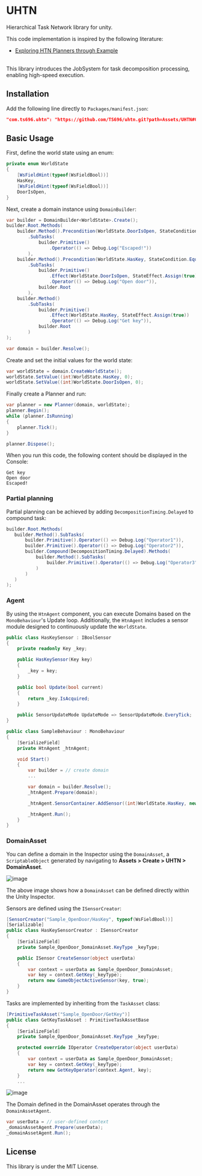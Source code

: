 # UHTN
Hierarchical Task Network library for unity.

This code implementation is inspired by the following literature:
- [Exploring HTN Planners through Example](http://www.gameaipro.com/GameAIPro/GameAIPro_Chapter12_Exploring_HTN_Planners_through_Example.pdf)

<br>
This library introduces the JobSystem for task decomposition processing, enabling high-speed execution.

## Installation
Add the following line directly to `Packages/manifest.json`:
```json
"com.ts696.uhtn": "https://github.com/TS696/uhtn.git?path=Assets/UHTN#0.1.0"
```

## Basic Usage
First, define the world state using an enum:
```csharp
private enum WorldState 
{
    [WsFieldHint(typeof(WsFieldBool))]
    HasKey,
    [WsFieldHint(typeof(WsFieldBool))]
    DoorIsOpen,
}
```
Next, create a domain instance using `DomainBuilder`:
```csharp
var builder = DomainBuilder<WorldState>.Create();
builder.Root.Methods(
    builder.Method().Precondition(WorldState.DoorIsOpen, StateCondition.Equal(true))
        .SubTasks(
            builder.Primitive()
                .Operator(() => Debug.Log("Escaped!"))
        ),
    builder.Method().Precondition(WorldState.HasKey, StateCondition.Equal(true))
        .SubTasks(
            builder.Primitive()
                .Effect(WorldState.DoorIsOpen, StateEffect.Assign(true))
                .Operator(() => Debug.Log("Open door")),
            builder.Root
        ),
    builder.Method()
        .SubTasks(
            builder.Primitive()
                .Effect(WorldState.HasKey, StateEffect.Assign(true))
                .Operator(() => Debug.Log("Get key")),
            builder.Root
        )
);

var domain = builder.Resolve();
```

Create and set the initial values for the world state:
```csharp
var worldState = domain.CreateWorldState();
worldState.SetValue((int)WorldState.HasKey, 0);
worldState.SetValue((int)WorldState.DoorIsOpen, 0);
```

Finally create a Planner and run:
```csharp
var planner = new Planner(domain, worldState);
planner.Begin();
while (planner.IsRunning)
{
    planner.Tick();
}

planner.Dispose();
```

When you run this code, the following content should be displayed in the Console:
```
Get key
Open door
Escaped!
```

### Partial planning
Partial planning can be achieved by adding `DecompositionTiming.Delayed` to compound task:
```csharp
builder.Root.Methods(
   builder.Method().SubTasks(
       builder.Primitive().Operator(() => Debug.Log("Operator1")),
       builder.Primitive().Operator(() => Debug.Log("Operator2")),
       builder.Compound(DecompositionTiming.Delayed).Methods(
           builder.Method().SubTasks(
               builder.Primitive().Operator(() => Debug.Log("Operator3"))
           )
       )
   )
);
```
### Agent
By using the `HtnAgent` component, you can execute Domains based on the `MonoBehaviour`'s Update loop. Additionally, the `HtnAgent` includes a sensor module designed to continuously update the `WorldState`.

```csharp
public class HasKeySensor : IBoolSensor
{
    private readonly Key _key;

    public HasKeySensor(Key key)
    {
        _key = key;
    }

    public bool Update(bool current)
    {
        return _key.IsAcquired;
    }

    public SensorUpdateMode UpdateMode => SensorUpdateMode.EveryTick;
}
```

```csharp
public class SampleBehaviour : MonoBehaviour
{
    [SerializeField]
    private HtnAgent _htnAgent;

    void Start()
    {
        var builder = // create domain
        ...

        var domain = builder.Resolve();
        _htnAgent.Prepare(domain);

        _htnAgent.SensorContainer.AddSensor((int)WorldState.HasKey, new HasKeySensor(_key));

        _htnAgent.Run();
    }
}
```

### DomainAsset
You can define a domain in the Inspector using the `DomainAsset`, a `ScriptableObject` generated by navigating to **Assets > Create > UHTN > DomainAsset**.

![image](https://github.com/user-attachments/assets/2dc009f4-912f-4209-bd9e-95cd196a5228)

The above image shows how a `DomainAsset` can be defined directly within the Unity Inspector.

Sensors are defined using the `ISensorCreator`:
```csharp
[SensorCreator("Sample_OpenDoor/HasKey", typeof(WsFieldBool))]
[Serializable]
public class HasKeySensorCreator : ISensorCreator
{
    [SerializeField]
    private Sample_OpenDoor_DomainAsset.KeyType _keyType;

    public ISensor CreateSensor(object userData)
    {
        var context = userData as Sample_OpenDoor_DomainAsset;
        var key = context.GetKey(_keyType);
        return new GameObjectActiveSensor(key, true);
    }
}
```

Tasks are implemented by inheriting from the `TaskAsset` class:
```csharp
[PrimitiveTaskAsset("Sample_OpenDoor/GetKey")]
public class GetKeyTaskAsset : PrimitiveTaskAssetBase
{
    [SerializeField]
    private Sample_OpenDoor_DomainAsset.KeyType _keyType;

    protected override IOperator CreateOperator(object userData)
    {
        var context = userData as Sample_OpenDoor_DomainAsset;
        var key = context.GetKey(_keyType);
        return new GetKeyOperator(context.Agent, key);
    }
    ...
```
![image](https://github.com/user-attachments/assets/03bffb3e-b70f-404d-85d9-04bbbd06cb05)

The Domain defined in the DomainAsset operates through the `DomainAssetAgent`.
 ```csharp
 var userData = // user-defined context
 _domainAssetAgent.Prepare(userData);
 _domainAssetAgent.Run();
``` 
## License
This library is under the MIT License.
